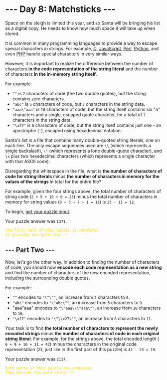 # --- Day 8: Matchsticks ---

Space on the sleigh is limited this year, and so Santa will be bringing his list as a digital copy. He needs to know how
much space it will take up when stored.

It is common in many programming languages to provide a way to escape special characters in strings. For
example, [C](https://en.wikipedia.org/wiki/Escape_sequences_in_C), [JavaScript](https://developer.mozilla.org/en-US/docs/Web/JavaScript/Reference/Global_Objects/String), [Perl](https://perldoc.perl.org/perlop#Quote-and-Quote-like-Operators), [Python](https://docs.python.org/2.0/ref/strings.html),
and even [PHP](https://www.php.net/manual/en/language.types.string.php#language.types.string.syntax.double) handle
special characters in very similar ways.

However, it is important to realize the difference between the number of characters **in the code representation of the
string literal** and the number of characters **in the in-memory string itself**.

For example:

- `""` is `2` characters of code (the two double quotes), but the string contains zero characters.
- `"abc"` is `5` characters of code, but `3` characters in the string data.
- `"aaa\"aaa"` is `10` characters of code, but the string itself contains six "a" characters and a single, escaped quote
  character, for a total of `7` characters in the string data.
- `"\x27"` is `6` characters of code, but the string itself contains just one - an apostrophe (`'`), escaped using
  hexadecimal notation.

Santa's list is a file that contains many double-quoted string literals, one on each line. The only escape sequences
used are `\\` (which represents a single backslash), `\"` (which represents a lone double-quote character), and `\x`
plus two hexadecimal characters (which represents a single character with that ASCII code).

Disregarding the whitespace in the file, what is **the number of characters of code for string literals** minus **the
number of characters in memory for the values of the strings** in total for the entire file?

For example, given the four strings above, the total number of characters of string code (`2 + 5 + 10 + 6 = 23`) minus
the total number of characters in memory for string values (`0 + 3 + 7 + 1 = 11`) is `23 - 11 = 12`.

To begin, [get your puzzle input](https://github.com/turczak/AoC2015/tree/main/src/main/resources/inputs/day08.txt).

Your puzzle answer was `1371`.

<code style="color : gold">The first half of this puzzle is complete! It provides one gold star: *</code>

## --- Part Two ---

Now, let's go the other way. In addition to finding the number of characters of code, you should now **encode each code
representation as a new string** and find the number of characters of the new encoded representation, including the
surrounding double quotes.

For example:

* `""` encodes to `"\"\""`, an increase from `2` characters to `6`.
* `"abc"` encodes to `"\"abc\""`, an increase from `5` characters to `9`.
* "aaa\"aaa" encodes to `"\"aaa\\\"aaa\""`, an increase from `10` characters to `16`.
* `"\x27"` encodes to `"\"\\x27\""`, an increase from `6` characters to `11`.

Your task is to find **the total number of characters to represent the newly encoded strings** minus **the number of
characters of code in each original string literal**. For example, for the strings above, the total encoded length (
`6 + 9 + 16 + 11 = 42`) minus the characters in the original code representation (`23`, just like in the first part of
this puzzle) is `42 - 23 = 19`.

Your puzzle answer was `2117`.

<code style="color : gold">Both parts of this puzzle are complete! They provide two gold stars: **</code>

